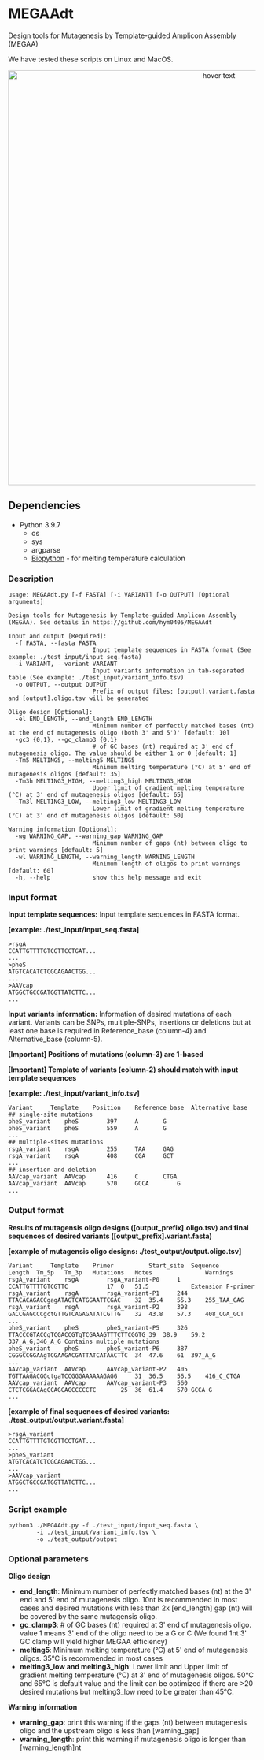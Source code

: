 # MEGAAdt
Design tools for Mutagenesis by Template-guided Amplicon Assembly (MEGAA)

We have tested these scripts on Linux and MacOS.

<p align="center">
  <img src="https://github.com/hym0405/MEGAdt/blob/main/misc/MEGAAdt_pipeline.png" width="842" title="hover text">
</p>

## Dependencies

* Python 3.9.7
	- os
	- sys
	- argparse
	- [Biopython](https://biopython.org/) - for melting temperature calculation

### Description
```
usage: MEGAAdt.py [-f FASTA] [-i VARIANT] [-o OUTPUT] [Optional arguments]

Design tools for Mutagenesis by Template-guided Amplicon Assembly (MEGAA). See details in https://github.com/hym0405/MEGAAdt

Input and output [Required]:
  -f FASTA, --fasta FASTA
                        Input template sequences in FASTA format (See example: ./test_input/input_seq.fasta)
  -i VARIANT, --variant VARIANT
                        Input variants information in tab-separated table (See example: ./test_input/variant_info.tsv)
  -o OUTPUT, --output OUTPUT
                        Prefix of output files; [output].variant.fasta and [output].oligo.tsv will be generated

Oligo design [Optional]:
  -el END_LENGTH, --end_length END_LENGTH
                        Minimum number of perfectly matched bases (nt) at the end of mutagenesis oligo (both 3' and 5')' [default: 10]
  -gc3 {0,1}, --gc_clamp3 {0,1}
                        # of GC bases (nt) required at 3' end of mutagenesis oligo. The value should be either 1 or 0 [default: 1]
  -Tm5 MELTING5, --melting5 MELTING5
                        Minimum melting temperature (°C) at 5' end of mutagenesis oligos [default: 35]
  -Tm3h MELTING3_HIGH, --melting3_high MELTING3_HIGH
                        Upper limit of gradient melting temperature (°C) at 3' end of mutagenesis oligos [default: 65]
  -Tm3l MELTING3_LOW, --melting3_low MELTING3_LOW
                        Lower limit of gradient melting temperature (°C) at 3' end of mutagenesis oligos [default: 50]

Warning information [Optional]:
  -wg WARNING_GAP, --warning_gap WARNING_GAP
                        Minimum number of gaps (nt) between oligo to print warnings [default: 5]
  -wl WARNING_LENGTH, --warning_length WARNING_LENGTH
                        Minimum length of oligos to print warnings [default: 60]
  -h, --help            show this help message and exit
```

### Input format

**Input template sequences:** Input template sequences in FASTA format.

****[example: ./test_input/input_seq.fasta]****

```
>rsgA
CCATTGTTTTGTCGTTCCTGAT...
...
>pheS
ATGTCACATCTCGCAGAACTGG...
...
>AAVcap
ATGGCTGCCGATGGTTATCTTC...
...
```

**Input variants information:** Information of desired mutations of each variant. Variants can be SNPs, multiple-SNPs, insertions or deletions but at least one base is required in Reference_base (column-4) and Alternative_base (column-5).

****[Important] Positions of mutations (column-3) are 1-based****

****[Important] Template of variants (column-2) should match with input template sequences****

****[example: ./test_input/variant_info.tsv]****

```
Variant		Template	Position	Reference_base	Alternative_base
## single-site mutations
pheS_variant	pheS		397		A		G
pheS_variant	pheS		559		A		G
...
## multiple-sites mutations
rsgA_variant	rsgA		255		TAA		GAG
rsgA_variant	rsgA		408		CGA		GCT
...
## insertion and deletion
AAVcap_variant	AAVcap		416		C		CTGA
AAVcap_variant	AAVcap		570		GCCA		G
...
```

### Output format

****Results of mutagensis oligo designs ([output_prefix].oligo.tsv) and final sequences of desired variants ([output_prefix].variant.fasta)****

****[example of mutagensis oligo designs: ./test_output/output.oligo.tsv]****
```
Variant		Template	Primer			Start_site	Sequence				Length	Tm_5p	Tm_3p	Mutations	Notes				Warnings
rsgA_variant	rsgA		rsgA_variant-P0		1		CCATTGTTTTGTCGTTC			17	0	51.5			Extension F-primer	
rsgA_variant	rsgA		rsgA_variant-P1		244		TTACACAGACCgagATAGTCATGGAATTCGAC	32	35.4	55.3	255_TAA_GAG		
rsgA_variant	rsgA		rsgA_variant-P2		398		GACCGAGCCCgctGTTGTCAGAGATATCGTTG	32	43.8	57.3	408_CGA_GCT			
...
pheS_variant	pheS		pheS_variant-P5		326		TTACCCGTACCgTCGACCGTgTCGAAAGTTTCTTCGGTG	39	38.9	59.2	337_A_G;346_A_G	Contains multiple mutations	
pheS_variant	pheS		pheS_variant-P6		387		CGGGCCGGAAgTCGAAGACGATTATCATAACTTC	34	47.6	61	397_A_G		
...
AAVcap_variant	AAVcap		AAVcap_variant-P2	405		TGTTAAGACGGctgaTCCGGGAAAAAAGAGG		31	36.5	56.5	416_C_CTGA
AAVcap_variant	AAVcap		AAVcap_variant-P3	560		CTCTCGGACAgCCAGCAGCCCCCTC		25	36	61.4	570_GCCA_G
...
```

****[example of final sequences of desired variants: ./test_output/output.variant.fasta]****
```
>rsgA_variant
CCATTGTTTTGTCGTTCCTGAT...
...
>pheS_variant
ATGTCACATCTCGCAGAACTGG...
...
>AAVcap_variant
ATGGCTGCCGATGGTTATCTTC...
...
```

### Script example
```
python3 ./MEGAAdt.py -f ./test_input/input_seq.fasta \
		-i ./test_input/variant_info.tsv \
		-o ./test_output/output
```



### Optional parameters

****Oligo design****

* ****end_length****: Minimum number of perfectly matched bases (nt) at the 3' end and 5' end of mutagenesis oligo. 10nt is recommended in most cases and desired mutations with less than 2x [end_length] gap (nt) will be covered by the same mutagensis oligo.
* ****gc_clamp3****: # of GC bases (nt) required at 3' end of mutagenesis oligo. value 1 means 3' end of the oligo need to be a G or C (We found 1nt 3' GC clamp will yield higher MEGAA efficiency)
* ****melting5****: Minimum melting temperature (°C) at 5' end of mutagenesis oligos. 35°C is recommended in most cases 
* ****melting3_low and melting3_high****: Lower limit and Upper limit of gradient melting temperature (°C) at 3' end of mutagenesis oligos. 50°C and 65°C is default value and the limit can be optimized if there are >20 desired mutations but melting3_low need to be greater than 45°C.

****Warning information****
* ****warning_gap****: print this warning if the gaps (nt) between mutagenesis oligo and the upstream oligo is less than [warning_gap]
* ****warning_length****: print this warning if mutagenesis oligo is longer than [warning_length]nt

